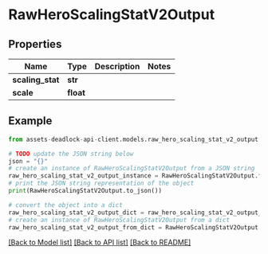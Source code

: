 # RawHeroScalingStatV2Output


## Properties

Name | Type | Description | Notes
------------ | ------------- | ------------- | -------------
**scaling_stat** | **str** |  | 
**scale** | **float** |  | 

## Example

```python
from assets-deadlock-api-client.models.raw_hero_scaling_stat_v2_output import RawHeroScalingStatV2Output

# TODO update the JSON string below
json = "{}"
# create an instance of RawHeroScalingStatV2Output from a JSON string
raw_hero_scaling_stat_v2_output_instance = RawHeroScalingStatV2Output.from_json(json)
# print the JSON string representation of the object
print(RawHeroScalingStatV2Output.to_json())

# convert the object into a dict
raw_hero_scaling_stat_v2_output_dict = raw_hero_scaling_stat_v2_output_instance.to_dict()
# create an instance of RawHeroScalingStatV2Output from a dict
raw_hero_scaling_stat_v2_output_from_dict = RawHeroScalingStatV2Output.from_dict(raw_hero_scaling_stat_v2_output_dict)
```
[[Back to Model list]](../README.md#documentation-for-models) [[Back to API list]](../README.md#documentation-for-api-endpoints) [[Back to README]](../README.md)


